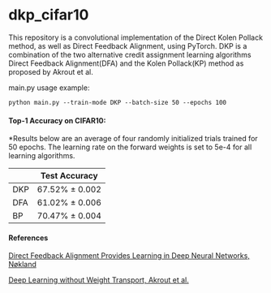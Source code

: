 # dkp_cifar10
This repository is a convolutional implementation of the Direct Kolen Pollack method, as well as Direct Feedback Alignment, using PyTorch. DKP is a combination of the two alternative credit assignment learning algorithms Direct Feedback Alignment(DFA) and the Kolen Pollack(KP) method as proposed by Akrout et al.

main.py usage example:
```
python main.py --train-mode DKP --batch-size 50 --epochs 100
```

#### Top-1 Accuracy on CIFAR10:

*Results below are an average of four randomly initialized trials trained for 50 epochs. The learning rate on the forward weights is set to 5e-4 for all learning algorithms.

|               |  Test Accuracy  |
| ------------- | --------------- |
|      DKP      | 67.52% ± 0.002  |
|      DFA      | 61.02% ± 0.006  |
|      BP       | 70.47% ± 0.004  |


#### References

<a href="http://papers.nips.cc/paper/6441-direct-feedback-alignment-provides-learning-in-deep-neural-networks.pdf" target="_blank">Direct Feedback Alignment Provides Learning in
Deep Neural Networks, Nøkland</a>

<a href="https://arxiv.org/pdf/1904.05391.pdf" target="_blank">Deep Learning without Weight Transport, Akrout et al.</a>
